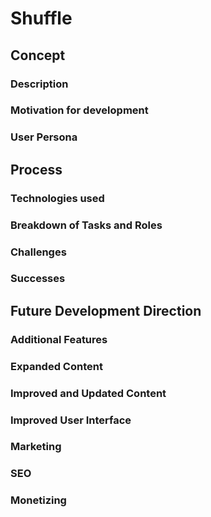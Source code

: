 # Shuffle

## Concept

### Description

### Motivation for development

### User Persona

## Process

### Technologies used

### Breakdown of Tasks and Roles

### Challenges

### Successes

## Future Development Direction

### Additional Features
### Expanded Content
### Improved and Updated Content
### Improved User Interface
### Marketing
### SEO
### Monetizing